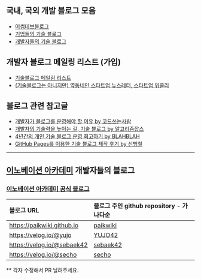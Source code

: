 ## 국내, 국외 개발 블로그 모음

* [어썸데브블로그](https://github.com/sarojaba/awesome-devblog)
* [기업들의 기술 블로그](tech_blogs.md)
* [개발자들의 기술 블로그](personal_blogs.md)

## 개발자 블로그 메일링 리스트 (가입)

* [기술블로그 메일링 리스트](http://kyungyeon.me/subscribe)
* [(기술블로그는 아니지만) 옆동네인 스타트업 뉴스레터, 스타트업 위클리](http://glance.media/subscription/subscribe)

## 블로그 관련 참고글

* [개발자가 블로그를 운영해야 할 이유 by 코드쓰는사람](https://taegon.kim/archives/7107)
* [개발자의 기술력을 높이는 길, 기술 블로그 by 알고리즘잡스](https://brunch.co.kr/@thswlsgh/6)
* [4년간의 개인 기술 블로그 운영 회고하기 by BLAHBLAH](https://www.holaxprogramming.com/2016/11/17/blahblah-writing-as-programmer/)
* [GitHub Pages를 이용한 기술 블로그 제작 후기 by 신범철](https://medium.com/deliverytechkorea/github-pages를-이용한-기술-블로그-제작-후기-77ce4b5e5564)

----------

## [이노베이션 아카데미](https://innovationacademy.kr) 개발자들의 블로그

### [이노베이션 아카데미 공식 블로그](https://42place.wordpress.com/)

| 블로그 URL               | 블로그 주인 github repository - 가나다순      |
| :---------------------| :------------------------------------------|
| https://paikwiki.github.io            | [paikwiki](https://github.com/paikwiki)    |
| https://velog.io/@yujo | [YUJO42](https://github.com/YUJO42)  |
| https://velog.io/@sebaek42 | [sebaek42](https://github.com/sebaek42) |
| https://velog.io/@secho | [secho](https://github.com/seongsangCHO) |

** 각자 수정해서 PR 날려주세요.
